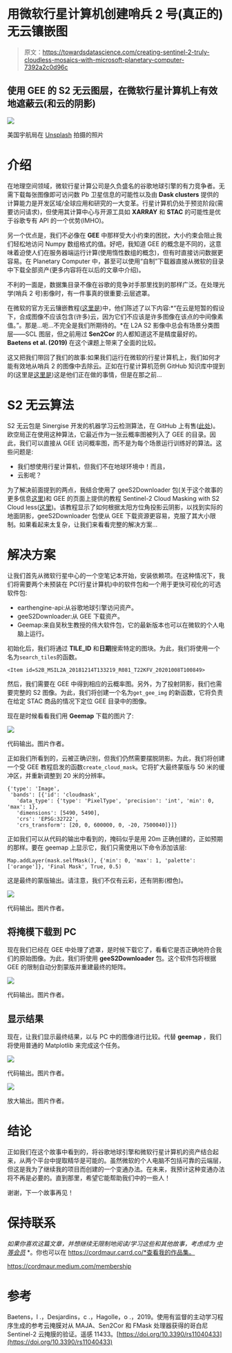 # 用微软行星计算机创建哨兵 2 号(真正的)无云镶嵌图

> 原文：<https://towardsdatascience.com/creating-sentinel-2-truly-cloudless-mosaics-with-microsoft-planetary-computer-7392a2c0d96c>

## 使用 GEE 的 S2 无云图层，在微软行星计算机上有效地遮蔽云(和云的阴影)

![](img/69cf7c6740e99e9adb61b0ff0a84d790.png)

美国宇航局在 [Unsplash](https://unsplash.com?utm_source=medium&utm_medium=referral) 拍摄的照片

# 介绍

在地理空间领域，微软行星计算公司是久负盛名的谷歌地球引擎的有力竞争者。无需下载每张图像即可访问数 Pb 卫星信息的可能性以及由 **Dask clusters** 提供的计算能力是开发区域/全球应用和研究的一大变革。行星计算机仍处于预览阶段(需要访问请求)，但使用其计算中心与开源工具如 **XARRAY** 和 **STAC** 的可能性是优于谷歌专有 API 的一个优势(IMHO)。

另一个优点是，我们不必像在 **GEE** 中那样受大小约束的困扰，大小约束会阻止我们轻松地访问 Numpy 数组格式的值。好吧，我知道 GEE 的概念是不同的，这意味着迫使人们在服务器端运行计算(使用惰性数组的概念)，但有时直接访问数据更容易。在 Planetary Computer 中，甚至可以使用“自制”下载器直接从微软的目录中下载全部资产(更多内容将在以后的文章中介绍)。

不利的一面是，数据集目录不像在谷歌的竞争对手那里找到的那样广泛。在处理光学(哨兵 2 号)影像时，有一件事真的很重要:云层遮罩。

在微软的官方无云镶嵌教程([这里是](https://planetarycomputer.microsoft.com/docs/tutorials/cloudless-mosaic-sentinel2/))中，他们陈述了以下内容:*“在云是短暂的假设下，合成图像不应该包含(许多)云，因为它们不应该是许多图像在该点的中间像素值。”。那是…呃…不完全是我们所期待的。*在 L2A S2 影像中总会有场景分类图层——SCL 图层，但之前用过 **Sen2Cor** 的人都知道这不是精度最好的。 **Baetens et al. (2019)** 在这个课题上带来了全面的比较。

这又把我们带回了我们的故事:如果我们运行在微软的行星计算机上，我们如何才能有效地从哨兵 2 的图像中去除云。正如在行星计算机范例 GitHub 知识库中提到的(这里是[这里是](https://github.com/microsoft/PlanetaryComputerExamples/issues/68))这是他们正在做的事情，但是在那之前…

# S2 无云算法

S2 无云包是 Sinergise 开发的机器学习云检测算法，在 GitHub 上有售([此处](https://github.com/sentinel-hub/sentinelhub-py))。欧空局正在使用这种算法，它最近作为一张云概率图被列入了 GEE 的目录。因此，我们可以直接从 GEE 访问概率图，而不是为每个场景运行训练好的算法。这些问题是:

*   我们想使用行星计算机，但我们不在地球环境中！而且，
*   云影呢？

为了解决前面提到的两点，我结合使用了 geeS2Downloader 包(关于这个故事的更多信息[这里](https://medium.com/analytics-vidhya/how-to-download-assets-from-google-earth-engine-gee-and-overcome-the-size-limitations-45b7c9ebe389))和 GEE 的页面上提供的教程 Sentinel-2 Cloud Masking with S2 Cloud less([这里](https://developers.google.com/earth-engine/tutorials/community/sentinel-2-s2cloudless))。该教程显示了如何根据太阳方位角投影云阴影，以找到实际的地面阴影，geeS2Downloader 包使从 GEE 下载资源更容易，克服了其大小限制。如果看起来太复杂，让我们来看看完整的解决方案…

# 解决方案

让我们首先从微软行星中心的一个空笔记本开始，安装依赖项。在这种情况下，我们将需要两个未预装在 PC(行星计算机)中的软件包和一个用于更快可视化的可选软件包:

*   earthengine-api:从谷歌地球引擎访问资产。
*   geeS2Downloader:从 GEE 下载资产。
*   Geemap:来自吴秋生教授的伟大软件包，它的最新版本也可以在微软的个人电脑上运行。

初始化后，我们将通过 **TILE_ID** 和**日期**搜索特定的图块。为此，我们将使用一个名为`search_tiles`的函数。

```
<Item id=S2B_MSIL2A_20181214T133219_R081_T22KFV_20201008T100849>
```

然后，我们需要在 GEE 中得到相应的云概率图。另外，为了投射阴影，我们也需要完整的 S2 图像。为此，我们将创建一个名为`get_gee_img` 的新函数，它将负责在给定 STAC 商品的情况下定位 GEE 目录中的图像。

现在是时候看看我们用 **Geemap** 下载的图片了:

![](img/036f861cfbdd483e8f1f4f96d9be0d11.png)

代码输出。图片作者。

正如我们所看到的，云被正确识别，但我们仍然需要摆脱阴影。为此，我们将创建一个受 GEE 教程启发的函数`create_cloud_mask`。它将扩大最终蒙版与 50 米的缓冲区，并重新调整到 20 米的分辨率。

```
{'type': 'Image',
 'bands': [{'id': 'cloudmask',
   'data_type': {'type': 'PixelType', 'precision': 'int', 'min': 0, 'max': 1},
   'dimensions': [5490, 5490],
   'crs': 'EPSG:32722',
   'crs_transform': [20, 0, 600000, 0, -20, 7500040]}]}
```

正如我们可以从代码的输出中看到的，掩码似乎是用 20m 正确创建的，正如预期的那样。要在 geemap 上显示它，我们只需使用以下命令添加该层:

```
Map.addLayer(mask.selfMask(), {'min': 0, 'max': 1, 'palette': ['orange']}, 'Final Mask', True, 0.5)
```

这是最终的蒙版输出。请注意，我们不仅有云彩，还有阴影(橙色)。

![](img/cade2dd3fd3b7e9c617b326c05c8b043.png)

代码输出。图片作者。

## 将掩模下载到 PC

现在我们已经在 GEE 中处理了遮罩，是时候下载它了，看看它是否正确地符合我们的原始图像。为此，我们将使用 **geeS2Downloader** 包。这个软件包将根据 GEE 的限制自动分割蒙版并重建最终的矩阵。

![](img/2089ec6e2b5219d0118471791d92e22f.png)

代码输出。图片作者。

## 显示结果

现在，让我们显示最终结果，以与 PC 中的图像进行比较。代替 **geemap** ，我们将使用普通的 Matplotlib 来完成这个任务。

![](img/ef04baed6e60fcda7875b3022619a082.png)

代码输出。图片作者。

![](img/b0ec8a551ba468c0d035d716e8645059.png)

放大输出。图片作者。

# 结论

正如我们在这个故事中看到的，将谷歌地球引擎和微软行星计算机的资产结合起来，从两个平台中提取精华是可能的。虽然微软的个人电脑不包括可靠的云端层，但这是我为了继续我的项目而创建的一个变通办法。在未来，我预计这种变通办法将不再是必要的。直到那里，希望它能帮助我们中的一些人！

谢谢，下一个故事再见！

# 保持联系

*如果你喜欢这篇文章，并想继续无限制地阅读/学习这些和其他故事，考虑成为* [*中等会员*](https://cordmaur.medium.com/membership) *。你也可以在 https://cordmaur.carrd.co/*查看我的作品集。

<https://cordmaur.medium.com/membership>  

# **参考**

Baetens，l .，Desjardins，c .，Hagolle，o .，2019。使用有监督的主动学习程序生成的参考云掩膜对从 MAJA、Sen2Cor 和 FMask 处理器获得的哥白尼 Sentinel-2 云掩膜的验证。遥感 11433。[https://doi.org/10.3390/rs11040433](https://doi.org/10.3390/rs11040433)